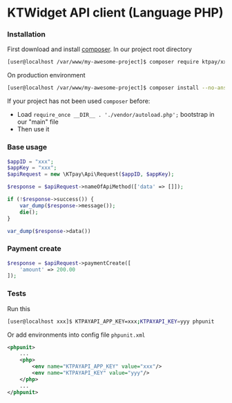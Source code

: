 # KTWidget API client (Language PHP)

### Installation
First download and install [composer](https://getcomposer.org/doc/00-intro.md#installation-linux-unix-macos).
In our project root directory
```bash
[user@localhost /var/www/my-awesome-project]$ composer require ktpay/xxx
```
On production environment
```bash
[user@localhost /var/www/my-awesome-project]$ composer install --no-ansi --no-dev --no-interaction --no-progress --no-scripts --optimize-autoloader
```
If your project has not been used `composer` before:
  - Load `require_once __DIR__ . './vendor/autoload.php';` bootstrap in our "main" file 
  - Then use it

### Base usage
```php
$appID = "xxx";
$appKey = "xxx";
$apiRequest = new \KTpay\Api\Request($appID, $appKey);

$response = $apiRequest->nameOfApiMethod(['data' => []]);

if (!$response->success()) {
    var_dump($response->message());
    die();
}

var_dump($response->data())
```

### Payment create
```php
$response = $apiRequest->paymentCreate([
    'amount' => 200.00
]);
```
### Tests
Run this
```bash
[user@localhost xxx]$ KTPAYAPI_APP_KEY=xxx;KTPAYAPI_KEY=yyy phpunit
```
Or add environments into config file `phpunit.xml`
```xml
<phpunit>
    ...
    <php>
        <env name="KTPAYAPI_APP_KEY" value="xxx"/>
        <env name="KTPAYAPI_KEY" value="yyy"/>
    </php>
    ...
</phpunit>
```
